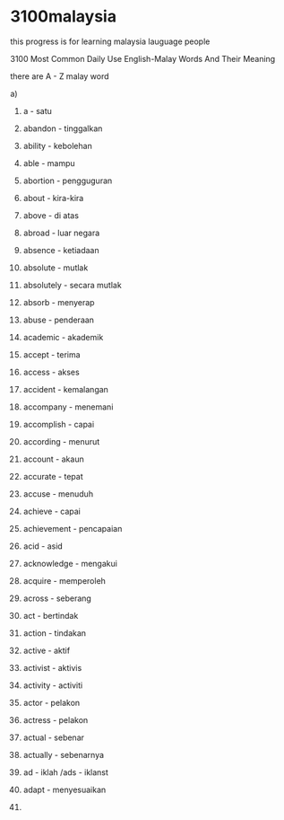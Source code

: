 # 3100malaysia
this progress is for learning malaysia lauguage people

3100 Most Common Daily Use English-Malay Words And Their Meaning

there are A - Z malay word 

a)

1) a  -  satu

2) abandon  -  tinggalkan

3) ability  -  kebolehan

4) able  -  mampu

5) abortion  -  pengguguran

6) about  -  kira-kira

7) above  -  di atas

8) abroad  -  luar negara

9) absence  -  ketiadaan

10) absolute  -  mutlak 

11) absolutely  -  secara mutlak 

12) absorb  -  menyerap 

13) abuse  -  penderaan

14) academic  -  akademik

15) accept  -  terima

16) access  -  akses

17) accident  -  kemalangan

18) accompany  -  menemani

19) accomplish  -  capai

20) according  -  menurut

21) account  -  akaun

22) accurate  -  tepat

23) accuse  -  menuduh 

24) achieve  -  capai

25) achievement  -  pencapaian

26) acid  -  asid

27) acknowledge  -  mengakui

28) acquire  -  memperoleh

29) across  -  seberang

30) act  -  bertindak

31) action  -  tindakan

32) active  -  aktif

33) activist  -  aktivis

34) activity  -  activiti

35) actor  -  pelakon

36) actress  -  pelakon

37) actual  -  sebenar

38) actually  -  sebenarnya

39) ad  -  iklah /ads  -  iklanst

40) adapt  -  menyesuaikan

41)
